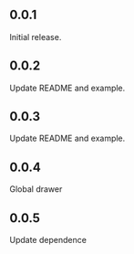 ## 0.0.1

Initial release.

## 0.0.2

Update README and example.

## 0.0.3

Update README and example.

## 0.0.4

Global drawer

## 0.0.5

Update dependence

